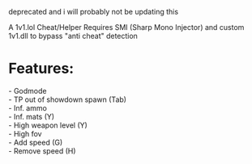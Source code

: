 deprecated and i will probably not be updating this
















A 1v1.lol Cheat/Helper
Requires SMI (Sharp Mono Injector) and custom 1v1.dll to bypass "anti cheat" detection

<h1>Features:</h1>
- Godmode<br>
- TP out of showdown spawn (Tab)<br>
- Inf. ammo<br>
- Inf. mats (Y)<br>
- High weapon level (Y)<br>
- High fov<br>
- Add speed (G)<br>
- Remove speed (H)<br>

